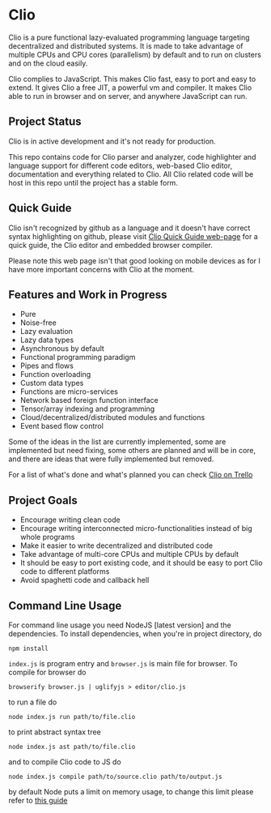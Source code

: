 # Clio

Clio is a pure functional lazy-evaluated programming language targeting decentralized and distributed systems. It is made to take advantage of multiple CPUs and CPU cores (parallelism) by default and to run on clusters and on the cloud easily.

Clio complies to JavaScript. This makes Clio fast, easy to port and easy to extend. It gives Clio a free JIT, a powerful vm and compiler. It makes Clio able to run in browser and on server, and anywhere JavaScript can run.

## Project Status

Clio is in active development and it's not ready for production.

This repo contains code for Clio parser and analyzer, code highlighter and language support for different code editors, web-based Clio editor, documentation and everything related to Clio. All Clio related code will be host in this repo until the project has a stable form.

## Quick Guide

Clio isn't recognized by github as a language and it doesn't have correct syntax highlighting on github, please visit [Clio Quick Guide web-page](https://pouya-eghbali.github.io/clio/docs/quick.html) for a quick guide, the Clio editor and embedded browser compiler.

Please note this web page isn't that good looking on mobile devices as for I have more important concerns with Clio at the moment.

## Features and Work in Progress

- Pure
- Noise-free
- Lazy evaluation
- Lazy data types
- Asynchronous by default
- Functional programming paradigm
- Pipes and flows
- Function overloading
- Custom data types
- Functions are micro-services
- Network based foreign function interface
- Tensor/array indexing and programming
- Cloud/decentralized/distributed modules and functions
- Event based flow control

Some of the ideas in the list are currently implemented, some are implemented but need fixing, some others are planned and will be in core, and there are ideas that were fully implemented but removed.

For a list of what's done and what's planned you can check [Clio on Trello](https://trello.com/b/WpwsB69B/clio)

## Project Goals

- Encourage writing clean code
- Encourage writing interconnected micro-functionalities instead of big whole programs
- Make it easier to write decentralized and distributed code
- Take advantage of multi-core CPUs and multiple CPUs by default
- It should be easy to port existing code, and it should be easy to port Clio code to different platforms
- Avoid spaghetti code and callback hell


## Command Line Usage

For command line usage you need NodeJS [latest version] and the dependencies. To install dependencies, when you're in project directory, do

	npm install

`index.js` is program entry and `browser.js` is main file for browser. To compile for browser do

	browserify browser.js | uglifyjs > editor/clio.js

to run a file do

	node index.js run path/to/file.clio

to print abstract syntax tree

	node index.js ast path/to/file.clio

and to compile Clio code to JS do

	node index.js compile path/to/source.clio path/to/output.js

by default Node puts a limit on memory usage, to change this limit please refer to [this guide](https://gist.github.com/motss/f55b92ccab0d434fa6e6cfd07423014b)
